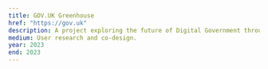 ```yaml
---
title: GOV.UK Greenhouse
href: "https://gov.uk"
description: A project exploring the future of Digital Government through speculative design methodologies.
medium: User research and co-design.
year: 2023
end: 2023
---
```

